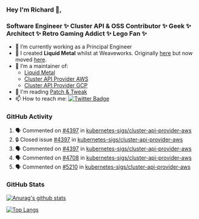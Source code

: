 ### Hey I'm Richard 👋, 

<h3 align="left">Software Engineer ✨ Cluster API & OSS Contributor ✨ Geek ✨ Architect ✨ Retro Gaming Addict ✨ Lego Fan ✨</h3>

- 🔭 I’m currently working as a Principal Engineer
- 📯 I created **Liquid Metal** whilst at Weaveworks. Originally [here](https://github.com/weaveworks-liquidmetal) but now moved [here](https://github.com/liquidmetal-dev).
- 👯 I’m a maintainer of:
  -  [Liquid Metal](https://github.com/liquidmetal-dev)
  -  [Cluster API Provider AWS](https://github.com/kubernetes-sigs/cluster-api-provider-aws)
  -  [Cluster API Provider GCP](https://github.com/kubernetes-sigs/cluster-api-provider-gcp)
- 💬 I'm reading [Patch & Tweak](https://bjooks.com/products/patch-tweak-exploring-modular-synthesis)
- 📫 How to reach me: [![Twitter Badge](https://img.shields.io/badge/-@fruit_case-00acee?style=flat&logo=Twitter&logoColor=white)](https://twitter.com/intent/follow?screen_name=fruit_case "Follow on Twitter")

### GitHub Activity 

<!--START_SECTION:activity-->
1. 🗣 Commented on [#4397](https://github.com/kubernetes-sigs/cluster-api-provider-aws/issues/4397#issuecomment-2881037585) in [kubernetes-sigs/cluster-api-provider-aws](https://github.com/kubernetes-sigs/cluster-api-provider-aws)
2. 🔒 Closed issue [#4397](https://github.com/kubernetes-sigs/cluster-api-provider-aws/issues/4397) in [kubernetes-sigs/cluster-api-provider-aws](https://github.com/kubernetes-sigs/cluster-api-provider-aws)
3. 🗣 Commented on [#4397](https://github.com/kubernetes-sigs/cluster-api-provider-aws/issues/4397#issuecomment-2881037204) in [kubernetes-sigs/cluster-api-provider-aws](https://github.com/kubernetes-sigs/cluster-api-provider-aws)
4. 🗣 Commented on [#4708](https://github.com/kubernetes-sigs/cluster-api-provider-aws/issues/4708#issuecomment-2881032584) in [kubernetes-sigs/cluster-api-provider-aws](https://github.com/kubernetes-sigs/cluster-api-provider-aws)
5. 🗣 Commented on [#5210](https://github.com/kubernetes-sigs/cluster-api-provider-aws/pull/5210#issuecomment-2881022380) in [kubernetes-sigs/cluster-api-provider-aws](https://github.com/kubernetes-sigs/cluster-api-provider-aws)
<!--END_SECTION:activity-->

### GitHub Stats

[![Anurag's github stats](https://github-readme-stats.vercel.app/api?username=richardcase&count_private=true&show_icons=true)](https://github.com/anuraghazra/github-readme-stats)

[![Top Langs](https://github-readme-stats.vercel.app/api/top-langs/?username=richardcase&hide=html&layout=compact)](https://github.com/anuraghazra/github-readme-stats)
